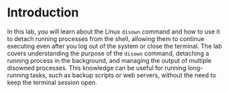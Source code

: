 # Introduction

In this lab, you will learn about the Linux `disown` command and how to use it to detach running processes from the shell, allowing them to continue executing even after you log out of the system or close the terminal. The lab covers understanding the purpose of the `disown` command, detaching a running process in the background, and managing the output of multiple disowned processes. This knowledge can be useful for running long-running tasks, such as backup scripts or web servers, without the need to keep the terminal session open.
